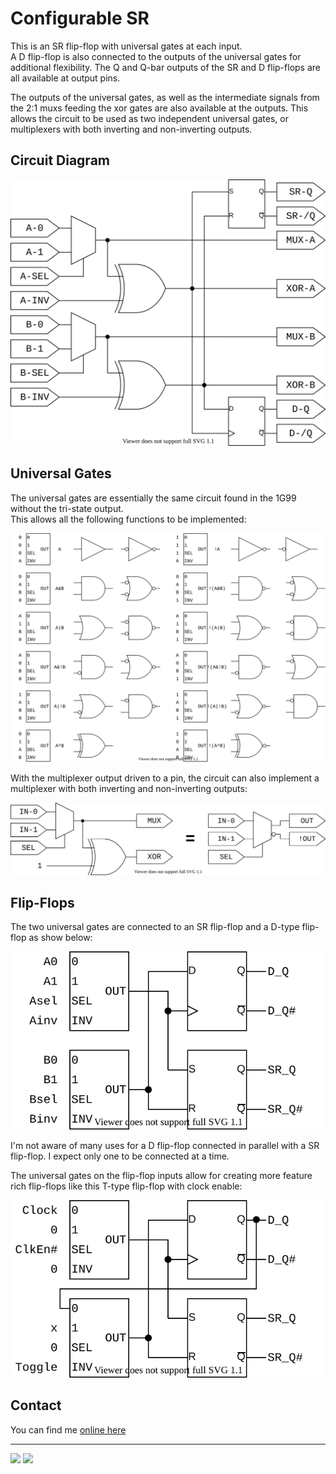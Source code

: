 # Configurable SR

This is an SR flip-flop with universal gates at each input.  
A D flip-flop is also connected to the outputs of the universal gates for additional flexibility.
The Q and Q-bar outputs of the SR and D flip-flops are all available at output pins. 

The outputs of the universal gates, as well as the intermediate signals from the 2:1 muxs feeding the xor gates are also available at the outputs.
This allows the circuit to be used as two independent universal gates, or multiplexers with both inverting and non-inverting outputs.

## Circuit Diagram

![circuit diagram](configurable-sr.drawio.svg)

## Universal Gates

The universal gates are essentially the same circuit found in the 1G99 without the tri-state output.  
This allows all the following functions to be implemented:

![input configurations](input-configurations.drawio.svg)

With the multiplexer output driven to a pin, the circuit can also implement a multiplexer with both inverting and non-inverting outputs:

![dual-out-mux](dual-out-mux.drawio.svg)

## Flip-Flops

The two universal gates are connected to an SR flip-flop and a D-type flip-flop as show below:

![flip-flops](flip-flops.drawio.svg)

I'm not aware of many uses for a D flip-flop connected in parallel with a SR flip-flop. I expect only one to be connected at a time.

The universal gates on the flip-flop inputs allow for creating more feature rich flip-flops like this T-type flip-flop with clock enable:

![t-type flip-flop](t-type.drawio.svg)

## Contact

You can find me [online here](https://greg.steiert.net/)

***

![](../../workflows/gds/badge.svg) ![](../../workflows/docs/badge.svg)
